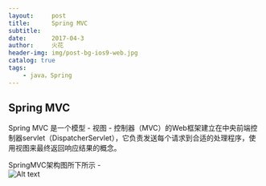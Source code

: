 ```yaml
---
layout:     post
title:      Spring MVC
subtitle:   
date:       2017-04-3
author:     火花
header-img: img/post-bg-ios9-web.jpg
catalog: true
tags:
    - java，Spring
---
```

## Spring MVC
Spring MVC 是一个模型 - 视图 - 控制器（MVC）的Web框架建立在中央前端控制器servlet（DispatcherServlet），它负责发送每个请求到合适的处理程序，使用视图来最终返回响应结果的概念。

SpringMVC架构图所下所示 -  
![Alt text](https://cl.ly/310p0c2i2M1e/%E5%BE%AE%E4%BF%A1%E6%88%AA%E5%9B%BE_20180329145149.png)